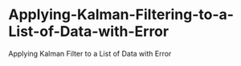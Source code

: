 # Applying-Kalman-Filtering-to-a-List-of-Data-with-Error
Applying Kalman Filter to a List of Data with Error
